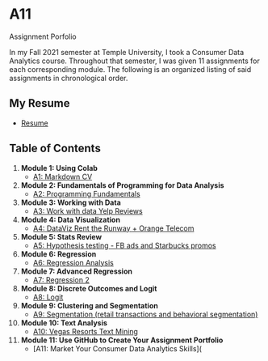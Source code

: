 # A11
Assignment Porfolio

In my Fall 2021 semester at Temple University, I took a Consumer Data Analytics course. Throughout that semester, I was given 11 assignments for each corresponding module. The following is an organized listing of said assignments in chronological order. 

## My Resume
- [Resume](https://colab.research.google.com/drive/1bBK4qZYEVMJtMc5Qv9xVfAQFLTrNyZsw)

## Table of Contents
1. **Module 1: Using Colab**
   - [A1: Markdown CV](https://colab.research.google.com/drive/11750Q__-_-aNDH4-KzfMGfrd3ZfLDQuk)
2. **Module 2: Fundamentals of Programming for Data Analysis**
   - [A2: Programming Fundamentals](https://colab.research.google.com/drive/1ghzdrmIutfLEQTD1ufVNz0Xh7KSwsrco)
3. **Module 3: Working with Data**
   - [A3: Work with data Yelp Reviews](https://colab.research.google.com/drive/1gra_WdUcqLaW1rPAXtEEkWst5QtlI9TO)
4. **Module 4: Data Visualization**
   - [A4: DataViz Rent the Runway + Orange Telecom](https://colab.research.google.com/drive/1IHLCQaOh6dUm-bNzvj4mZBsln0i72y8i)
5. **Module 5: Stats Review**
   - [A5: Hypothesis testing - FB ads and Starbucks promos](https://colab.research.google.com/drive/1mA1gio1RWyBirKEv5WEYmPRF-L4yUoif)
6. **Module 6: Regression**
   - [A6: Regression Analysis](https://colab.research.google.com/drive/1OGFEStXK33ZwtDJ8z-EQpk-yiMurr9ev)
7. **Module 7: Advanced Regression**
   - [A7: Regression 2](https://colab.research.google.com/drive/1LMuydsZ1Nqlqd2nHtmxomSfeJcW_Q6x-)
8. **Module 8: Discrete Outcomes and Logit**
   - [A8: Logit](https://colab.research.google.com/drive/1jA8YMEwFG1MrsOlmPbEwQH6gyP39HPKg)
9. **Module 9: Clustering and Segmentation**
   - [A9: Segmentation (retail transactions and behavioral segmentation)](https://colab.research.google.com/drive/1otmy5uQ4OqESnVRVCakzo2E2XRRNsfNG)
10. **Module 10: Text Analysis**
    - [A10: Vegas Resorts Text Mining](https://colab.research.google.com/drive/1w9UpDWNO3RFQLVAcAbNSlXyqg6RSvI45)
11. **Module 11: Use GitHub to Create Your Assignment Portfolio**
    - [A11: Market Your Consumer Data Analytics Skills](
